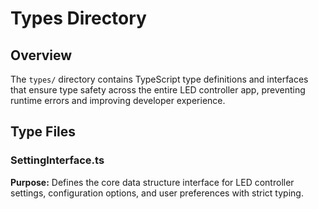 # Types Directory

## Overview
The `types/` directory contains TypeScript type definitions and interfaces that ensure type safety across the entire LED controller app, preventing runtime errors and improving developer experience.

## Type Files

### SettingInterface.ts
**Purpose:** Defines the core data structure interface for LED controller settings, configuration options, and user preferences with strict typing.
